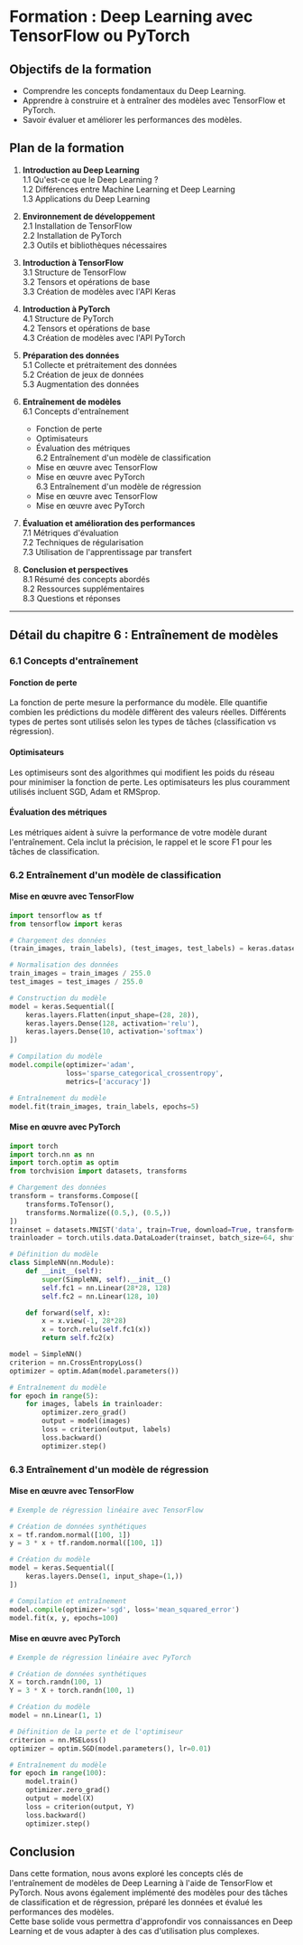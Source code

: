 # Formation : Deep Learning avec TensorFlow ou PyTorch

## Objectifs de la formation  
- Comprendre les concepts fondamentaux du Deep Learning.  
- Apprendre à construire et à entraîner des modèles avec TensorFlow et PyTorch.  
- Savoir évaluer et améliorer les performances des modèles.

## Plan de la formation  
1. **Introduction au Deep Learning**  
   1.1 Qu'est-ce que le Deep Learning ?  
   1.2 Différences entre Machine Learning et Deep Learning  
   1.3 Applications du Deep Learning

2. **Environnement de développement**  
   2.1 Installation de TensorFlow  
   2.2 Installation de PyTorch  
   2.3 Outils et bibliothèques nécessaires

3. **Introduction à TensorFlow**  
   3.1 Structure de TensorFlow  
   3.2 Tensors et opérations de base  
   3.3 Création de modèles avec l'API Keras

4. **Introduction à PyTorch**  
   4.1 Structure de PyTorch  
   4.2 Tensors et opérations de base  
   4.3 Création de modèles avec l'API PyTorch

5. **Préparation des données**  
   5.1 Collecte et prétraitement des données  
   5.2 Création de jeux de données  
   5.3 Augmentation des données

6. **Entraînement de modèles**  
   6.1 Concepts d'entraînement  
      - Fonction de perte  
      - Optimisateurs  
      - Évaluation des métriques  
   6.2 Entraînement d'un modèle de classification  
      - Mise en œuvre avec TensorFlow  
      - Mise en œuvre avec PyTorch  
   6.3 Entraînement d'un modèle de régression  
      - Mise en œuvre avec TensorFlow  
      - Mise en œuvre avec PyTorch

7. **Évaluation et amélioration des performances**  
   7.1 Métriques d'évaluation  
   7.2 Techniques de régularisation  
   7.3 Utilisation de l'apprentissage par transfert

8. **Conclusion et perspectives**  
   8.1 Résumé des concepts abordés  
   8.2 Ressources supplémentaires  
   8.3 Questions et réponses

---  

## Détail du chapitre 6 : Entraînement de modèles

### 6.1 Concepts d'entraînement
#### Fonction de perte  
La fonction de perte mesure la performance du modèle. Elle quantifie combien les prédictions du modèle diffèrent des valeurs réelles. Différents types de pertes sont utilisés selon les types de tâches (classification vs régression).

#### Optimisateurs  
Les optimiseurs sont des algorithmes qui modifient les poids du réseau pour minimiser la fonction de perte. Les optimisateurs les plus couramment utilisés incluent SGD, Adam et RMSprop.

#### Évaluation des métriques  
Les métriques aident à suivre la performance de votre modèle durant l'entraînement. Cela inclut la précision, le rappel et le score F1 pour les tâches de classification.

### 6.2 Entraînement d'un modèle de classification
#### Mise en œuvre avec TensorFlow
```python
import tensorflow as tf  
from tensorflow import keras  

# Chargement des données  
(train_images, train_labels), (test_images, test_labels) = keras.datasets.mnist.load_data()  

# Normalisation des données  
train_images = train_images / 255.0  
test_images = test_images / 255.0

# Construction du modèle  
model = keras.Sequential([  
    keras.layers.Flatten(input_shape=(28, 28)),  
    keras.layers.Dense(128, activation='relu'),  
    keras.layers.Dense(10, activation='softmax')  
])

# Compilation du modèle  
model.compile(optimizer='adam',  
              loss='sparse_categorical_crossentropy',  
              metrics=['accuracy'])

# Entraînement du modèle  
model.fit(train_images, train_labels, epochs=5)
```

#### Mise en œuvre avec PyTorch
```python
import torch  
import torch.nn as nn  
import torch.optim as optim  
from torchvision import datasets, transforms

# Chargement des données  
transform = transforms.Compose([  
    transforms.ToTensor(),  
    transforms.Normalize((0.5,), (0.5,))  
])  
trainset = datasets.MNIST('data', train=True, download=True, transform=transform)  
trainloader = torch.utils.data.DataLoader(trainset, batch_size=64, shuffle=True)

# Définition du modèle  
class SimpleNN(nn.Module):  
    def __init__(self):  
        super(SimpleNN, self).__init__()  
        self.fc1 = nn.Linear(28*28, 128)  
        self.fc2 = nn.Linear(128, 10)  

    def forward(self, x):  
        x = x.view(-1, 28*28)  
        x = torch.relu(self.fc1(x))  
        return self.fc2(x)

model = SimpleNN()  
criterion = nn.CrossEntropyLoss()  
optimizer = optim.Adam(model.parameters())

# Entraînement du modèle  
for epoch in range(5):  
    for images, labels in trainloader:  
        optimizer.zero_grad()  
        output = model(images)  
        loss = criterion(output, labels)  
        loss.backward()  
        optimizer.step()
```

### 6.3 Entraînement d'un modèle de régression
#### Mise en œuvre avec TensorFlow
```python
# Exemple de régression linéaire avec TensorFlow

# Création de données synthétiques  
x = tf.random.normal([100, 1])  
y = 3 * x + tf.random.normal([100, 1])

# Création du modèle  
model = keras.Sequential([  
    keras.layers.Dense(1, input_shape=(1,))  
])

# Compilation et entraînement  
model.compile(optimizer='sgd', loss='mean_squared_error')
model.fit(x, y, epochs=100)
```

#### Mise en œuvre avec PyTorch
```python
# Exemple de régression linéaire avec PyTorch

# Création de données synthétiques  
X = torch.randn(100, 1)  
Y = 3 * X + torch.randn(100, 1)

# Création du modèle  
model = nn.Linear(1, 1)

# Définition de la perte et de l'optimiseur  
criterion = nn.MSELoss()  
optimizer = optim.SGD(model.parameters(), lr=0.01)

# Entraînement du modèle  
for epoch in range(100):  
    model.train()  
    optimizer.zero_grad()  
    output = model(X)  
    loss = criterion(output, Y)  
    loss.backward()  
    optimizer.step()
```

## Conclusion  
Dans cette formation, nous avons exploré les concepts clés de l'entraînement de modèles de Deep Learning à l'aide de TensorFlow et PyTorch. Nous avons également implémenté des modèles pour des tâches de classification et de régression, préparé les données et évalué les performances des modèles.  
Cette base solide vous permettra d'approfondir vos connaissances en Deep Learning et de vous adapter à des cas d'utilisation plus complexes.